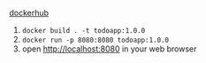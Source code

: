 [dockerhub](https://hub.docker.com/repository/docker/38vmamchur/todoapp/general)

1. ```docker build . -t todoapp:1.0.0```
2. ```docker run -p 8080:8080 todoapp:1.0.0```
3. open [http://localhost:8080](http://localhost:8080) in your web browser